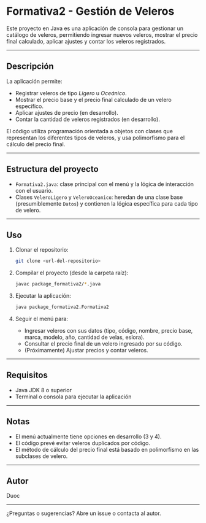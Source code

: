 # Formativa2 - Gestión de Veleros

Este proyecto en Java es una aplicación de consola para gestionar un catálogo de veleros, permitiendo ingresar nuevos veleros, mostrar el precio final calculado, aplicar ajustes y contar los veleros registrados.

---

## Descripción

La aplicación permite:
- Registrar veleros de tipo *Ligero* u *Oceánico*.
- Mostrar el precio base y el precio final calculado de un velero específico.
- Aplicar ajustes de precio (en desarrollo).
- Contar la cantidad de veleros registrados (en desarrollo).

El código utiliza programación orientada a objetos con clases que representan los diferentes tipos de veleros, y usa polimorfismo para el cálculo del precio final.

---

## Estructura del proyecto

- `Formativa2.java`: clase principal con el menú y la lógica de interacción con el usuario.
- Clases `VeleroLigero` y `VeleroOceanico`: heredan de una clase base (presumiblemente `Datos`) y contienen la lógica específica para cada tipo de velero.

---

## Uso

1. Clonar el repositorio:
    ```bash
    git clone <url-del-repositorio>
    ```

2. Compilar el proyecto (desde la carpeta raíz):
    ```bash
    javac package_formativa2/*.java
    ```

3. Ejecutar la aplicación:
    ```bash
    java package_formativa2.Formativa2
    ```

4. Seguir el menú para:
   - Ingresar veleros con sus datos (tipo, código, nombre, precio base, marca, modelo, año, cantidad de velas, eslora).
   - Consultar el precio final de un velero ingresado por su código.
   - (Próximamente) Ajustar precios y contar veleros.

---

## Requisitos

- Java JDK 8 o superior
- Terminal o consola para ejecutar la aplicación

---

## Notas

- El menú actualmente tiene opciones en desarrollo (3 y 4).
- El código prevé evitar veleros duplicados por código.
- El método de cálculo del precio final está basado en polimorfismo en las subclases de velero.

---

## Autor

Duoc

---

¿Preguntas o sugerencias? Abre un issue o contacta al autor.

